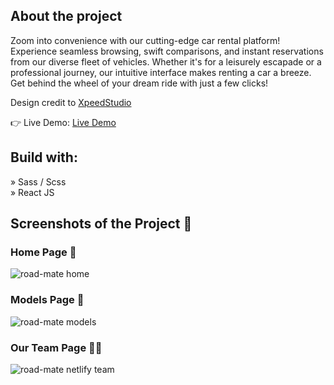 ## About the project
Zoom into convenience with our cutting-edge car rental platform! Experience seamless browsing, swift comparisons, and instant reservations from our diverse fleet of vehicles. Whether it's for a leisurely escapade or a professional journey, our intuitive interface makes renting a car a breeze. Get behind the wheel of your dream ride with just a few clicks!

Design credit to [XpeedStudio](https://xpeedstudio.com/)

👉 Live Demo: [Live Demo](https://road-mate.netlify.app/)

## Build with:
» Sass / Scss  
» React JS

## Screenshots of the Project 📸

### Home Page 🏡
![road-mate home](https://github.com/gupta123shivam/road-mate/assets/87575871/8b93e26a-3858-427d-9310-1b174ce11602)

### Models Page 🚗
![road-mate models](https://github.com/gupta123shivam/road-mate/assets/87575871/69960812-b553-4d62-a05f-f1fb3a1f488d)

### Our Team Page 👱‍♂️
![road-mate netlify team](https://github.com/gupta123shivam/road-mate/assets/87575871/464fe91d-fb63-4475-9794-2ab445df93a1)
